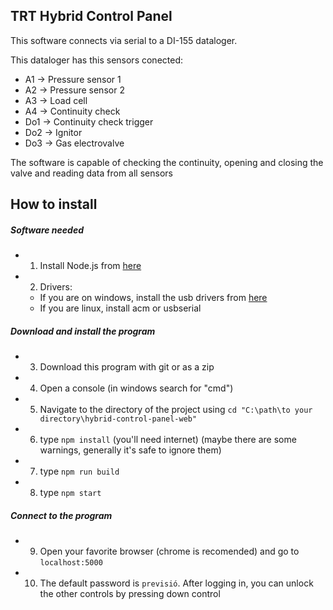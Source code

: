 TRT Hybrid Control Panel
------------------------

This software connects via serial to a DI-155 dataloger.

This dataloger has this sensors conected:
- A1 -> Pressure sensor 1
- A2 -> Pressure sensor 2
- A3 -> Load cell
- A4 -> Continuity check
- Do1 -> Continuity check trigger
- Do2 -> Ignitor
- Do3 -> Gas electrovalve

The software is capable of checking the continuity, opening and closing the
valve and reading data from all sensors

## How to install

##### Software needed
- 1. Install Node.js from [here](https://nodejs.org/en/download/)
- 2. Drivers: 
  - If you are on windows, install the usb drivers from [here](http://www.dataq.com/145/145usbdriver.EXE)
  - If you are linux, install acm or usbserial

##### Download and install the program
- 3. Download this program with git or as a zip
- 4. Open a console (in windows search for "cmd")
- 5. Navigate to the directory of the project using `cd "C:\path\to your directory\hybrid-control-panel-web"`
- 6. type `npm install` (you'll need internet) (maybe there are some warnings, generally it's safe to ignore them)
- 7. type `npm run build`
- 8. type `npm start`

##### Connect to the program
- 9. Open your favorite browser (chrome is recomended) and go to `localhost:5000`
- 10. The default password is `previsió`. After logging in, you can unlock the other controls by pressing down control
